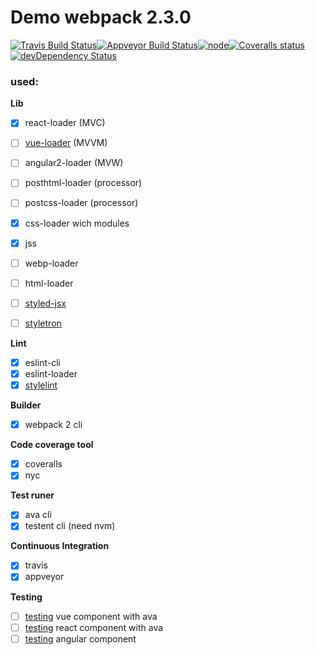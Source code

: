 # Demo webpack 2.3.0
[![Travis Build Status](https://img.shields.io/travis/inside-demo/webpack-demo.svg?style=flat-square&label=unix)](https://travis-ci.org/inside-demo/webpack-demo)[![Appveyor Build Status](https://img.shields.io/appveyor/ci/GitScrum/webpack-complex-demo.svg?style=flat-square&label=windows)](https://ci.appveyor.com/project/inside-demo/webpack-complex-demo)[![node](https://img.shields.io/node/v/post-load-plugins.svg?maxAge=2592000&style=flat-square)]()[![Coveralls status](https://img.shields.io/coveralls/inside-demo/webpack-demo.svg?style=flat-square)](https://coveralls.io/r/inside-demo/webpack-demo)[![devDependency Status](https://david-dm.org/gitscrum/webpack-demo/dev-status.svg?style=flat-square)](https://david-dm.org/gitscrum/webpack-demo#info=devDependencies)

### used:

**Lib**
- [x] react-loader (MVC)
- [ ] [vue-loader](https://github.com/vuejs/vue-loader) (MVVM)
- [ ] angular2-loader (MVW)
- [ ] posthtml-loader (processor)
- [ ] postcss-loader (processor)
- [x] css-loader wich modules
- [x] jss
- [ ] webp-loader
- [ ] html-loader
- [ ] [styled-jsx](https://github.com/zeit/styled-jsx)
- [ ] [styletron](https://github.com/rtsao/styletron) 


**Lint**
- [x] eslint-cli
- [x] eslint-loader
- [x] [stylelint](https://github.com/vieron/stylelint-webpack-plugin)

**Builder**
- [x] webpack 2 cli

**Code coverage tool**
- [x] coveralls
- [x] nyc

**Test runer**
- [x] ava cli 
- [x] testent cli (need nvm)

**Continuous Integration**
- [x] travis
- [x] appveyor

**Testing**
- [ ] [testing](https://github.com/vuejs/vueify-example/blob/master/test/unit/a.spec.js#L23-L43) vue component with ava 
- [ ] [testing](https://www.npmjs.com/package/react-addons-test-utils) react component with ava
- [ ] [testing](http://blog.rangle.io/testing-angular-2-applications/) angular component
